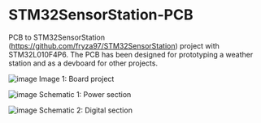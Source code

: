 # STM32SensorStation-PCB

PCB to STM32SensorStation (https://github.com/fryza97/STM32SensorStation) project with STM32L010F4P6. The PCB has been designed for prototyping a weather station and as a devboard for other projects.

![image](https://github.com/user-attachments/assets/031752e9-88bf-4aaf-b6bc-11d49bea1823)
Image 1: Board project

![image](https://github.com/user-attachments/assets/415e77e2-69da-400b-8fbf-fdcadb56c46f)
Schematic 1: Power section

![image](https://github.com/user-attachments/assets/f0f6ce73-e9d3-4c37-bf71-4beb2f40c2a3)
Schematic 2: Digital section

